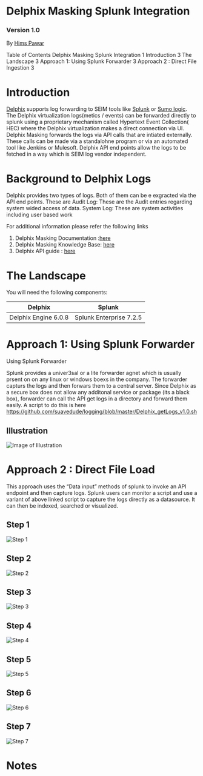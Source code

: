 <h1>Delphix Masking Splunk Integration</h1>
<h3>Version 1.0</h3>




By [Hims Pawar](https://www.linkedin.com/in/himspawar)



Table of Contents
Delphix Masking Splunk Integration	1
Introduction	3
The Landscape	3
Approach 1: Using Splunk Forwarder	3
Approach 2 : Direct File Ingestion	3

 


<h1>Introduction</h1>

[Delphix](https://www.delphix.com/) supports log forwarding to SEIM tools like [Splunk](https://www.splunk.com/) or [Sumo logic](https://www.sumologic.com/). The Delphix virtualization logs(metics / events) can be forwarded directly to splunk using a proprietary mechanism called Hypertext Event Collection( HEC) where the Delphix virtualization makes a direct connection via UI. Delphix Masking forwards the logs via API calls that are intiated externally. These calls can be made via a standalohne program or via an automated tool like Jenkins or Mulesoft. Delphix API end points allow the logs to be fetched in a way which is SEIM log vendor independent.

<h1>Background to Delphix Logs</h1>

Delphix provides two types of logs. Both of them can be e exgracted via the API end points. These are 
Audit Log: These are the Audit entries regarding system wided access of data.
System Log: These are system activities including user based work 


For additional information please refer the following links

1. Delphix Masking Documentation :[here](https://maskingdocs.delphix.com)
1. Delphix Masking Knowledge Base: [here](https://support.delphix.com/Delphix_Masking_Engine)
1. Delphix API guide : [here](https://maskingdocs.delphix.com/Delphix_Masking_APIs/Masking_Client/Masking_API_Client/)

<h1>The Landscape</h1>

You will need the following components:


Delphix | Splunk
------------ | -------------
Delphix Engine 6.0.8 | Splunk Enterprise 7.2.5



<h1>Approach 1: Using Splunk Forwarder</h1>

Using Splunk Forwarder

Splunk provides a univer3sal or a lite forwarder agnet which is usually prsent on on any linux or windows boexs in the company. The forwarder capturs the logs and then forwars them to a central server. Since Delphix as a secure box does not allow any additonal service or package (its a black box), forwarder can call the API get logs in a directory and forward them easily. A script to do this is here https://github.com/suavedude/logging/blob/master/Delphix_getLogs_v1.0.sh

<h2>Illustration</h2>

![Image of Illustration](https://github.com/suavedude/logging/blob/master/pic1.png)

<h1>Approach 2 : Direct File Load</h1>

This approach uses the “Data input” methods of splunk to invoke an API endpoint and then capture logs. Splunk users can monitor a script and use a variant of above linked script to capture the logs directly as a datasource. It can then be indexed, searched or visualized.

<h2>Step 1</h2>

![Step 1](https://github.com/suavedude/logging/blob/master/approach_1.png)

<h2>Step 2</h2>

![Step 2](https://github.com/suavedude/logging/blob/master/approach_2.png)

<h2>Step 3</h2>

![Step 3](https://github.com/suavedude/logging/blob/master/approach_3.png)

<h2>Step 4</h2>

![Step 4](https://github.com/suavedude/logging/blob/master/approach_4.png)

<h2>Step 5</h2>

![Step 5](https://github.com/suavedude/logging/blob/master/approach_5.png)

<h2>Step 6</h2>

![Step 6](https://github.com/suavedude/logging/blob/master/approach_6.png)

<h2>Step 7</h2>

![Step 7](https://github.com/suavedude/logging/blob/master/approach_7.png)


<h1>Notes</h1>
